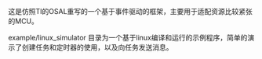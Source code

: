 
这是仿照TI的OSAL重写的一个基于事件驱动的框架，主要用于适配资源比较紧张的MCU。

example/linux_simulator 目录为一个基于linux编译和运行的示例程序，简单的演示了创建任务和定时器的使用，以及向任务发送消息。